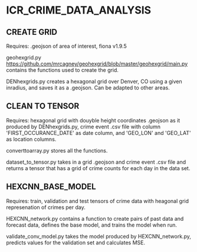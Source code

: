 # ICR_CRIME_DATA_ANALYSIS

## CREATE GRID   

Requires: .geojson of area of interest, fiona v1.9.5

geohexgrid.py https://github.com/mrcagney/geohexgrid/blob/master/geohexgrid/main.py contains the functions used to create the grid.

DENhexgrids.py creates a hexagonal grid over Denver, CO using a given inradius, and saves it as a .geojson. Can be adapted to other areas.

## CLEAN TO TENSOR

Requires: hexagonal grid with douyble height coordinates .geojson as it produced by DENhexgrids.py, crime event .csv file with column 'FIRST_OCCURANCE_DATE' as date column, and 'GEO_LON'  and 'GEO_LAT' as location columns. 

converttoarray.py stores all the functions.

dataset_to_tensor.py takes in a grid .geojson  and crime event .csv file and returns a tensor that has a grid of crime counts for each day in the data set.

## HEXCNN_BASE_MODEL

Requires: train, validation and test tensors of crime data with heagonal grid represenation of crimes per day.

HEXCNN_network.py contains a function to create pairs of past data and forecast data, defines the base model, and trains the model when run.

validate_conv_model.py takes the model produced by HEXCNN_network.py, predicts values for the validation set and calculates MSE. 
